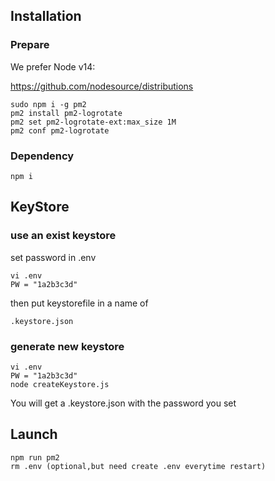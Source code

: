 ## Installation

### Prepare

We prefer Node v14:

https://github.com/nodesource/distributions


```
sudo npm i -g pm2
pm2 install pm2-logrotate
pm2 set pm2-logrotate-ext:max_size 1M
pm2 conf pm2-logrotate

```
### Dependency
```
npm i
```

## KeyStore

### use an exist keystore

set password in .env
```
vi .env
PW = "1a2b3c3d"
```
then put keystorefile in a name of 
```
.keystore.json
```


### generate new keystore

```
vi .env
PW = "1a2b3c3d"
node createKeystore.js
```
You will get a .keystore.json with the password you set



## Launch

```
npm run pm2
rm .env (optional,but need create .env everytime restart)
```


